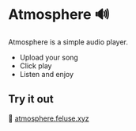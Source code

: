 # Atmosphere 🔊
Atmosphere is a simple audio player.

- Upload your song
- Click play
- Listen and enjoy

## Try it out

🔗 [atmosphere.feluse.xyz](http://atmosphere.feluse.xyz)

